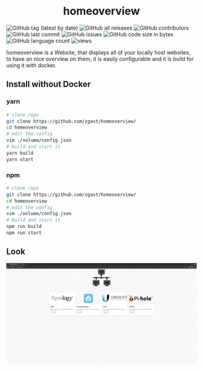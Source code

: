 <h1 align="center">homeoverview</h1>

![GitHub tag (latest by date)](https://img.shields.io/github/v/tag/zgast/homeoverview)
![GitHub all releases](https://img.shields.io/github/downloads/zgast/homeoverview/total)
![GitHub contributors](https://img.shields.io/github/contributors/zgast/homeoverview)
![GitHub last commit](https://img.shields.io/github/last-commit/zgast/homeoverview)
![GitHub issues](https://img.shields.io/github/issues-raw/zgast/homeoverview)
![GitHub code size in bytes](https://img.shields.io/github/languages/code-size/zgast/homeoverview)
![GitHub language count](https://img.shields.io/github/languages/count/zgast/homeoverview)
![views](https://visitor-badge.glitch.me/badge?page_id=zgast.homeoverview)

homeoverview is a Website, that displays all of your locally host websites, to have an nice overview on them,
it is easily configurable and it is build for using it with docker.

## Install without Docker
### yarn
```bash
# clone repo
git clone https://github.com/zgast/homeoverview/
cd homeoverview
# edit the config
vim ./volume/config.json
# build and start it
yarn build
yarn start
```
### npm
```bash
# clone repo
git clone https://github.com/zgast/homeoverview/
cd homeoverview
# edit the config
vim ./volume/config.json
# build and start it
npm run build
npm run start
```

## Look

![](https://github.com/zgast/homeoverview/blob/main/.screens/Screenshot-20211224124046-2560x1365.png?raw=true)
